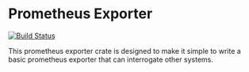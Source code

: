 # Prometheus Exporter

[![Build Status](https://travis-ci.org/ChrisMacNaughton/prometheus-exporter.svg?branch=master)](https://travis-ci.org/ChrisMacNaughton/prometheus-exporter)

This prometheus exporter crate is designed to make it simple to write a basic prometheus exporter that can interrogate other systems.
